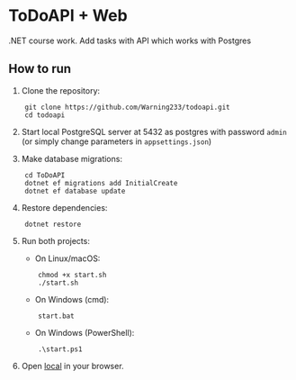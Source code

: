 # ToDoAPI + Web

.NET course work.
Add tasks with API which works with Postgres

## How to run

1. Clone the repository:
```
    git clone https://github.com/Warning233/todoapi.git
    cd todoapi
```
2. Start local PostgreSQL server at 5432 as postgres with password `admin` (or simply change parameters in `appsettings.json`)

3. Make database migrations:
```
    cd ToDoAPI
    dotnet ef migrations add InitialCreate
    dotnet ef database update
```
4. Restore dependencies:
```
    dotnet restore
```

5. Run both projects:
    - On Linux/macOS:
    ```
        chmod +x start.sh
        ./start.sh
    ```
    - On Windows (cmd):
    ```
        start.bat
    ```
    - On Windows (PowerShell):
    ```
        .\start.ps1
    ```

6. Open [local](http://localhost:5204) in your browser.
